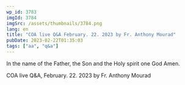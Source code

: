 ```yaml
---
wp_id: 3783
imgId: 3784
imgSrc: /assets/thumbnails/3784.png
lang: en
title: "COA live Q&A February. 22. 2023 by Fr. Anthony Mourad"
pubDate: 2023-02-22T01:35:03
tags: ["aa", "q&a"]
---
```


<!-- page: 6 -->

<p>In the name of the Father, the Son and the Holy spirit one God Amen.</p>
<p>COA live Q&amp;A, February. 22. 2023 by Fr. Anthony Mourad</p>
